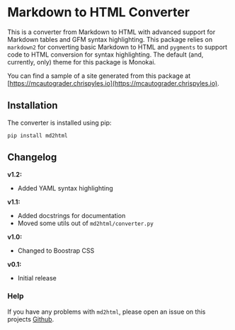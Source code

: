 # Markdown to HTML Converter

This is a converter from Markdown to HTML with advanced support for Markdown tables and GFM syntax highlighting. This package relies on `markdown2` for converting basic Markdown to HTML and `pygments` to support code to HTML conversion for syntax highlighting. The default (and, currently, only) theme for this package is Monokai.

You can find a sample of a site generated from this package at [https://mcautograder.chrispyles.io](https://mcautograder.chrispyles.io).

## Installation

The converter is installed using pip:

```
pip install md2html
```

## Changelog

**v1.2:**

* Added YAML syntax highlighting

**v1.1:**

* Added docstrings for documentation
* Moved some utils out of `md2html/converter.py`

**v1.0:**

* Changed to Boostrap CSS

**v0.1:**

* Initial release

### Help

If you have any problems with `md2html`, please open an issue on this projects [Github](https://github.com/chrispyles/markdown-to-html).